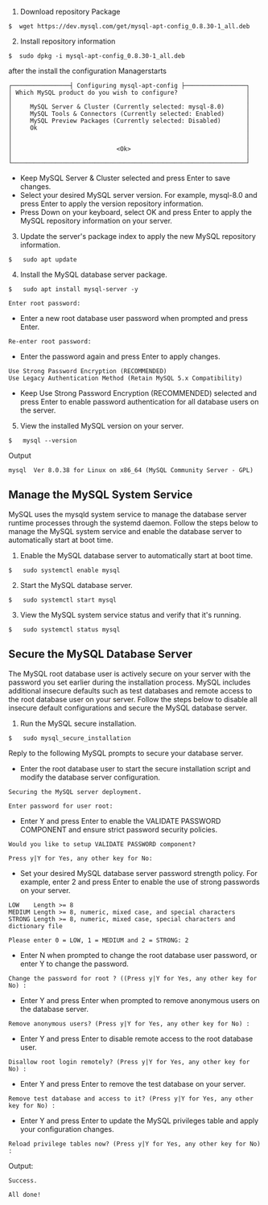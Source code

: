 1. Download repository Package
```console
$  wget https://dev.mysql.com/get/mysql-apt-config_0.8.30-1_all.deb
```

2. Install repository information
```console
$  sudo dpkg -i mysql-apt-config_0.8.30-1_all.deb
```
after the install the configuration Managerstarts

```
┌────────────────┤ Configuring mysql-apt-config ├─────────────────┐
│ Which MySQL product do you wish to configure?                   │
│                                                                 │
│     MySQL Server & Cluster (Currently selected: mysql-8.0)      │
│     MySQL Tools & Connectors (Currently selected: Enabled)      │
│     MySQL Preview Packages (Currently selected: Disabled)       │
│     Ok                                                          │
│                                                                 │
│                                                                 │
│                             <Ok>                                │
│                                                                 │
└─────────────────────────────────────────────────────────────────┘
```

- Keep MySQL Server & Cluster selected and press Enter to save changes.
- Select your desired MySQL server version. For example, mysql-8.0 and press Enter to apply the version repository information.
- Press Down on your keyboard, select OK and press Enter to apply the MySQL repository information on your server.

3. Update the server's package index to apply the new MySQL repository information.

```console
$   sudo apt update
```
4. Install the MySQL database server package.
```console
$   sudo apt install mysql-server -y
```

```console
Enter root password:
```
- Enter a new root database user password when prompted and press Enter.


```console
Re-enter root password:
```
- Enter the password again and press Enter to apply changes.

```console
Use Strong Password Encryption (RECOMMENDED)
Use Legacy Authentication Method (Retain MySQL 5.x Compatibility)
```
- Keep Use Strong Password Encryption (RECOMMENDED) selected and press Enter to enable password authentication for all database users on the server.


5. View the installed MySQL version on your server.
```console
$   mysql --version
```

Output
```console
mysql  Ver 8.0.38 for Linux on x86_64 (MySQL Community Server - GPL)
```


## Manage the MySQL System Service
MySQL uses the mysqld system service to manage the database server runtime processes through the systemd daemon. Follow the steps below to manage the MySQL system service and enable the database server to automatically start at boot time.

1. Enable the MySQL database server to automatically start at boot time.
```console
$   sudo systemctl enable mysql
```

2. Start the MySQL database server.
```console
$   sudo systemctl start mysql
```

3. View the MySQL system service status and verify that it's running.
```console
$   sudo systemctl status mysql
```

## Secure the MySQL Database Server
The MySQL root database user is actively secure on your server with the password you set earlier during the installation process. MySQL includes additional insecure defaults such as test databases and remote access to the root database user on your server. Follow the steps below to disable all insecure default configurations and secure the MySQL database server.

1. Run the MySQL secure installation.
```console
$   sudo mysql_secure_installation
```

Reply to the following MySQL prompts to secure your database server.
- Enter the root database user to start the secure installation script and modify the database server configuration.
```console
Securing the MySQL server deployment.

Enter password for user root:
```

- Enter Y and press Enter to enable the VALIDATE PASSWORD COMPONENT and ensure strict password security policies.

```console
Would you like to setup VALIDATE PASSWORD component?

Press y|Y for Yes, any other key for No:
```

- Set your desired MySQL database server password strength policy. For example, enter 2 and press Enter to enable the use of strong passwords on your server.

```console
LOW    Length >= 8
MEDIUM Length >= 8, numeric, mixed case, and special characters
STRONG Length >= 8, numeric, mixed case, special characters and dictionary file

Please enter 0 = LOW, 1 = MEDIUM and 2 = STRONG: 2
```

- Enter N when prompted to change the root database user password, or enter Y to change the password.

```console
Change the password for root ? ((Press y|Y for Yes, any other key for No) :
```

- Enter Y and press Enter when prompted to remove anonymous users on the database server.
```console
Remove anonymous users? (Press y|Y for Yes, any other key for No) :
```

- Enter Y and press Enter to disable remote access to the root database user.
```console
Disallow root login remotely? (Press y|Y for Yes, any other key for No) :
```

- Enter Y and press Enter to remove the test database on your server.
```console
Remove test database and access to it? (Press y|Y for Yes, any other key for No) :
```

- Enter Y and press Enter to update the MySQL privileges table and apply your configuration changes.

```console
Reload privilege tables now? (Press y|Y for Yes, any other key for No) :
```

Output:

```console
Success.

All done!
```
